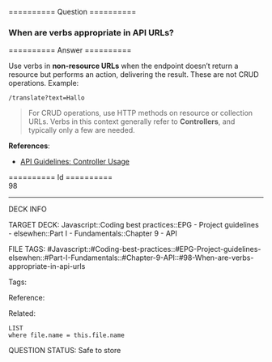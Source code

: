 ========== Question ==========  

### When are verbs appropriate in API URLs?  

========== Answer ==========  

Use verbs in **non-resource URLs** when the endpoint doesn’t return a resource but performs an action, delivering the result. These are not CRUD operations. Example:

```
/translate?text=Hallo
```


> For CRUD operations, use HTTP methods on resource or collection URLs. Verbs in this context generally refer to **Controllers**, and typically only a few are needed.

**References**:

-   [API Guidelines: Controller Usage](https://github.com/byrondover/api-guidelines/blob/master/Guidelines.md#controller)

========== Id ==========  
98

---

DECK INFO

TARGET DECK: Javascript::Coding best practices::EPG - Project guidelines - elsewhen::Part I - Fundamentals::Chapter 9 - API

FILE TAGS: #Javascript::#Coding-best-practices::#EPG-Project-guidelines-elsewhen::#Part-I-Fundamentals::#Chapter-9-API::#98-When-are-verbs-appropriate-in-api-urls

Tags:

Reference:

Related:

```dataview
LIST
where file.name = this.file.name
```

QUESTION STATUS: Safe to store
